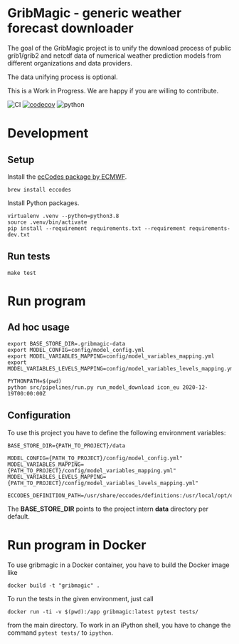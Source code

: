 # GribMagic - generic weather forecast downloader 

The goal of the GribMagic project is to unify the download process of
public grib1/grib2 and netcdf data of numerical weather prediction models
from different organizations and data providers.

The data unifying process is optional.

This is a Work in Progress. We are happy if you are willing to contribute.

![CI](https://github.com/earthobservations/gribmagic/workflows/Tests/badge.svg?branch=main)
[![codecov](https://codecov.io/gh/earthobservations/gribmagic/branch/main/graph/badge.svg)](https://codecov.io/gh/earthobservations/gribmagic)
![python](https://img.shields.io/badge/Python-3.7,%203.8-green.svg)

# Development

## Setup

Install the [ecCodes package by ECMWF](https://confluence.ecmwf.int/display/ECC).
```
brew install eccodes
```

Install Python packages.
```
virtualenv .venv --python=python3.8
source .venv/bin/activate
pip install --requirement requirements.txt --requirement requirements-dev.txt
```

## Run tests
```
make test
```


# Run program

## Ad hoc usage
```
export BASE_STORE_DIR=.gribmagic-data
export MODEL_CONFIG=config/model_config.yml
export MODEL_VARIABLES_MAPPING=config/model_variables_mapping.yml
export MODEL_VARIABLES_LEVELS_MAPPING=config/model_variables_levels_mapping.yml

PYTHONPATH=$(pwd)
python src/pipelines/run.py run_model_download icon_eu 2020-12-19T00:00:00Z
```

## Configuration
To use this project you have to define the following environment variables:
```
BASE_STORE_DIR={PATH_TO_PROJECT}/data

MODEL_CONFIG={PATH_TO_PROJECT}/config/model_config.yml"
MODEL_VARIABLES_MAPPING={PATH_TO_PROJECT}/config/model_variables_mapping.yml"
MODEL_VARIABLES_LEVELS_MAPPING={PATH_TO_PROJECT}/config/model_variables_levels_mapping.yml"

ECCODES_DEFINITION_PATH=/usr/share/eccodes/definitions:/usr/local/opt/eccodes/share/eccodes/definitions
```
The **BASE_STORE_DIR** points to the project intern **data** directory per default. 


# Run program in Docker

To use gribmagic in a Docker container, you have to build the Docker image like
```
docker build -t "gribmagic" .
```

To run the tests in the given environment, just call
```
docker run -ti -v $(pwd):/app gribmagic:latest pytest tests/
```
from the main directory. To work in an iPython shell, you have to change the command `pytest tests/` to `ipython`.
